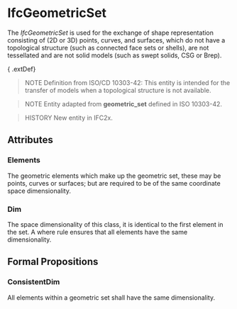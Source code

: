 # IfcGeometricSet

The _IfcGeometricSet_ is used for the exchange of shape representation consisting of (2D or 3D) points, curves, and surfaces, which do not have a topological structure (such as connected face sets or shells), are not tessellated and are not solid models (such as swept solids, CSG or Brep).
<!-- end of short definition -->

{ .extDef}
> NOTE Definition from ISO/CD 10303-42:
> This entity is intended for the transfer of models when a topological structure is not available.

> NOTE Entity adapted from **geometric_set** defined in ISO 10303-42.

> HISTORY New entity in IFC2x.

## Attributes

### Elements
The geometric elements which make up the geometric set, these may be points, curves or surfaces; but are required to be of the same coordinate space dimensionality.

### Dim
The space dimensionality of this class, it is identical to the first element in the set. A where rule ensures that all elements have the same dimensionality.

## Formal Propositions

### ConsistentDim
All elements within a geometric set shall have the same dimensionality.
